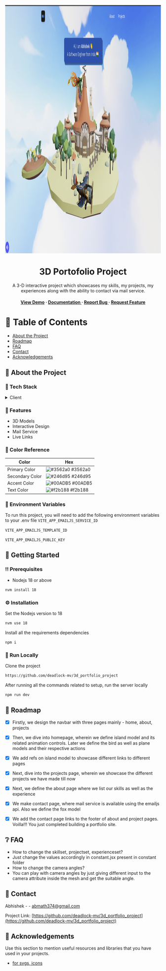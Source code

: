 <div align='center'>

<img src=https://github.com/deadlock-mv/3d_portfolio_project/blob/master/public/Site_demo.png alt="logo" width=1280 height=800 />

<h1>3D Portofolio Project</h1>
<p>A 3-D interactive project which showcases my skills, my projects, my experiences along with the ability to contact via mail service.</p>

<h4> <a href=https://mvlander.netlify.app/>View Demo</a> <span> · </span> <a href="https://github.com/deadlock-mv/3d_project_portofolio/blob/master/README.md"> Documentation </a> <span> · </span> <a href="https://github.com/deadlock-mv/3d_project_portofolio/issues"> Report Bug </a> <span> · </span> <a href="https://github.com/deadlock-mv/3d_project_portofolio/issues"> Request Feature </a> </h4>


</div>

# :notebook_with_decorative_cover: Table of Contents

- [About the Project](#star2-about-the-project)
- [Roadmap](#compass-roadmap)
- [FAQ](#grey_question-faq)
- [Contact](#handshake-contact)
- [Acknowledgements](#gem-acknowledgements)


## :star2: About the Project
### :space_invader: Tech Stack
<details> <summary>Client</summary> <ul>
<li><a href="">Nodejs</a></li>
<li><a href="">Reactjs</a></li>
<li><a href="">Threejs</a></li>
</ul> </details>

### :dart: Features
- 3D Models
- Interactive Design
- Mail Service
- Live Links


### :art: Color Reference
| Color | Hex |
| --------------- | ---------------------------------------------------------------- |
| Primary Color | ![#3562a0](https://via.placeholder.com/10/3562a0?text=+) #3562a0 |
| Secondary Color | ![#246d95](https://via.placeholder.com/10/246d95?text=+) #246d95 |
| Accent Color | ![#00ADB5](https://via.placeholder.com/10/00ADB5?text=+) #00ADB5 |
| Text Color | ![#f2b188](https://via.placeholder.com/10/f2b188?text=+) #f2b188 |

### :key: Environment Variables
To run this project, you will need to add the following environment variables to your .env file
`VITE_APP_EMAILJS_SERVICE_ID`

`VITE_APP_EMAILJS_TEMPLATE_ID`

`VITE_APP_EMAILJS_PUBLIC_KEY`



## :toolbox: Getting Started

### :bangbang: Prerequisites

- Nodejs 18 or above
```bash
nvm install 18
```


### :gear: Installation

Set the Nodejs version to 18
```bash
nvm use 18
```
Install all the requirements dependencies
```bash
npm i
```


### :running: Run Locally

Clone the project

```bash
https://github.com/deadlock-mv/3d_portfolio_project
```
After running all the commands related to setup, run the server locally
```bash
npm run dev
```


## :compass: Roadmap

* [x] Firstly, we design the navbar with three pages mainly - home, about, projects
* [x] Then, we dive into homepage, wherein we define island model and its related animation controls. Later we define the bird as well as plane models and their respective actions
* [x] We add refs on island model to showcase different links to different pages
* [x] Next, dive into the projects page, wherein we showcase the different projects we have made till now
* [x] Next, we define the about page where we list our skills as well as the experience
* [x] We make contact page, where mail service is available using the emailjs api. Also we define the fox model
* [x] We add the contact page links to the footer of about and project pages. Voilla!!! You just completed building a portfolio site.


## :grey_question: FAQ

- How to change the skillset, projectset, experienceset?
- Just change the values accordingly in constant.jsx present in constant folder
- How to change the camera angles?
- You can play with camera angles by just giving different input to the camera attribute inside the mesh and get the suitable angle.


## :handshake: Contact

Abhishek - - abmath374@gmail.com

Project Link: [https://github.com/deadlock-mv/3d_portfolio_project](https://github.com/deadlock-mv/3d_portfolio_project)

## :gem: Acknowledgements

Use this section to mention useful resources and libraries that you have used in your projects.

- [for svgs, icons ](https://uxwing.com/data-management-icon/)
